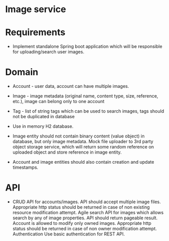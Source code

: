 # Image service

# Requirements
- Implement standalone Spring boot application which will be responsible for uploading/search user images.

# Domain
- Account - user data, account can have multiple images.
- Image - image metadata (original name, content type, size, reference, etc.), image can belong only to one account
- Tag - list of string tags which can be used to search images, tags should not be duplicated in database
- Use in memory H2 database.

- Image entity should not contain binary content (value object) in database, but only image metadata. Mock file uploader to 3rd party object storage service, which will return some random reference on uploaded object and store reference in image entity.

- Account and image entities should also contain creation and update timestamps.

# API
- CRUD API for accounts/images. API should accept multiple image files. Appropriate http status should be returned in case of non existing resource modification attempt.
Agile search API for images which allows search by any of image properties. API should return pageable result.
Account is allowed to modify only owned images. Appropriate http status should be returned in case of non owner modification attempt.
Authentication
Use basic authentication for REST API.
